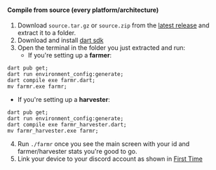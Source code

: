 #### Compile from source (every platform/architecture)
1. Download ``source.tar.gz`` or ``source.zip`` from the [latest release](https://github.com/joaquimguimaraes/chiabot/releases/latest) and extract it to a folder.
2. Download and install [dart sdk](https://dart.dev/get-dart)
3. Open the terminal in the folder you just extracted and run:
   - If you're setting up a **farmer**:
```
dart pub get; 
dart run environment_config:generate;
dart compile exe farmr.dart; 
mv farmr.exe farmr;
```
   - If you're setting up a **harvester**:
```
dart pub get; 
dart run environment_config:generate;
dart compile exe farmr_harvester.dart; 
mv farmr_harvester.exe farmr;
```
4. Run ``./farmr`` once you see the main screen with your id and farmer/harvester stats you're good to go.
5. Link your device to your discord account as shown in [First Time](#first-time)